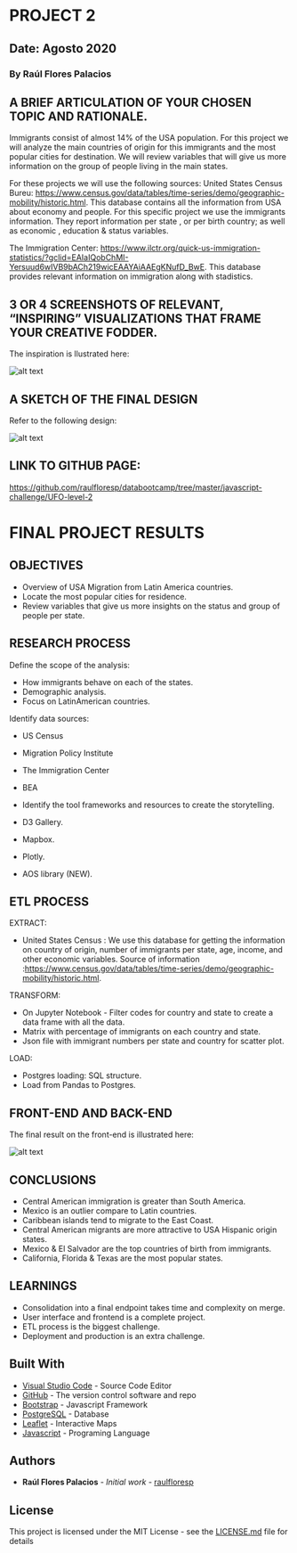 # PROJECT 2
## Date: Agosto 2020
### By Raúl Flores Palacios


## A BRIEF ARTICULATION OF YOUR CHOSEN TOPIC AND RATIONALE. 
Immigrants consist of almost 14% of the USA population. For this project we will analyze the main countries of origin for this immigrants and the most popular cities for destination. We will review variables that will give us more information on the group of people living in the main states.

For these projects we will use the following sources: 
United States Census Bureu: https://www.census.gov/data/tables/time-series/demo/geographic-mobility/historic.html.  This database contains all the information from USA about economy and people. For this specific project we use the immigrants information. They report information per state , or per birth country; as well as economic , education & status variables. 

The Immigration Center: https://www.ilctr.org/quick-us-immigration-statistics/?gclid=EAIaIQobChMI-Yersuud6wIVB9bACh219wicEAAYAiAAEgKNufD_BwE. This database provides relevant information on immigration along with stadistics.


## 3 OR 4 SCREENSHOTS OF RELEVANT, “INSPIRING” VISUALIZATIONS THAT FRAME YOUR CREATIVE FODDER.
The inspiration is llustrated here:

![alt text](https://github.com/raulfloresp/databootcamp/blob/master/javascript-challenge/images/challenge1.jpg?raw=true)


## A SKETCH OF THE FINAL DESIGN
Refer to the following design:

![alt text](https://github.com/raulfloresp/databootcamp/blob/master/javascript-challenge/images/challenge1.jpg?raw=true)


## LINK TO GITHUB PAGE:
https://github.com/raulfloresp/databootcamp/tree/master/javascript-challenge/UFO-level-2




# FINAL PROJECT RESULTS

## OBJECTIVES
* Overview of USA Migration from Latin America countries. 
* Locate the most popular cities for residence.
* Review variables that give us more insights on the status and group of people per state.   


## RESEARCH PROCESS
Define the scope of the analysis: 
* How immigrants behave on each of the states.
* Demographic analysis. 
* Focus on LatinAmerican countries. 


Identify data sources: 
* US Census
* Migration Policy Institute
* The Immigration Center
* BEA


* Identify the tool frameworks and resources to create the storytelling. 
* D3 Gallery.
* Mapbox.
* Plotly.
* AOS library (NEW). 



## ETL PROCESS
EXTRACT: 
* United States Census : We use this database for getting the information on country of origin, number of immigrants per state, age, income, and other economic variables. Source of information :https://www.census.gov/data/tables/time-series/demo/geographic-mobility/historic.html. 


TRANSFORM:
* On Jupyter Notebook - Filter codes for country and state to create a data frame with all the data. 
* Matrix with percentage of immigrants on each country and state.
* Json file with immigrant numbers per state and country for scatter plot. 


LOAD: 
* Postgres loading: SQL structure.
* Load from Pandas to Postgres. 


## FRONT-END AND BACK-END
The final result on the front-end is illustrated here:

![alt text](https://github.com/raulfloresp/databootcamp/blob/master/javascript-challenge/images/challenge1.jpg?raw=true)



## CONCLUSIONS
* Central American immigration is greater than South America. 
* Mexico is an outlier compare to Latin countries. 
* Caribbean islands tend to migrate to the East Coast. 
* Central American migrants are more attractive to USA Hispanic origin states.  
* Mexico & El Salvador are the top countries of birth from immigrants.
* California, Florida & Texas are the most popular states. 



## LEARNINGS
* Consolidation into a final endpoint takes time and complexity on merge. 
* User interface and frontend is a complete project. 
* ETL process is the biggest challenge. 
* Deployment and production is an extra challenge. 



## Built With

* [Visual Studio Code](https://code.visualstudio.com/) - Source Code Editor
* [GitHub](https://github.com/) - The version control software and repo
* [Bootstrap](https://getbootstrap.com/) - Javascript Framework
* [PostgreSQL](https://www.postgresql.org/) - Database
* [Leaflet](https://leafletjs.com/) - Interactive Maps
* [Javascript](https://www.javascript.com/) - Programing Language


## Authors

* **Raúl Flores Palacios** - *Initial work* - [raulfloresp](https://github.com/raulfloresp/databootcamp)


## License
This project is licensed under the MIT License - see the [LICENSE.md](LICENSE.md) file for details
